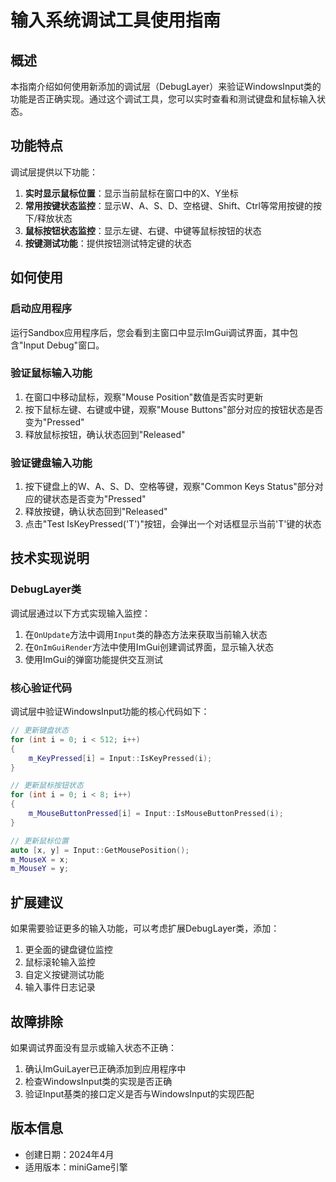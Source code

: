 # 输入系统调试工具使用指南

## 概述

本指南介绍如何使用新添加的调试层（DebugLayer）来验证WindowsInput类的功能是否正确实现。通过这个调试工具，您可以实时查看和测试键盘和鼠标输入状态。

## 功能特点

调试层提供以下功能：

1. **实时显示鼠标位置**：显示当前鼠标在窗口中的X、Y坐标
2. **常用按键状态监控**：显示W、A、S、D、空格键、Shift、Ctrl等常用按键的按下/释放状态
3. **鼠标按钮状态监控**：显示左键、右键、中键等鼠标按钮的状态
4. **按键测试功能**：提供按钮测试特定键的状态

## 如何使用

### 启动应用程序

运行Sandbox应用程序后，您会看到主窗口中显示ImGui调试界面，其中包含"Input Debug"窗口。

### 验证鼠标输入功能

1. 在窗口中移动鼠标，观察"Mouse Position"数值是否实时更新
2. 按下鼠标左键、右键或中键，观察"Mouse Buttons"部分对应的按钮状态是否变为"Pressed"
3. 释放鼠标按钮，确认状态回到"Released"

### 验证键盘输入功能

1. 按下键盘上的W、A、S、D、空格等键，观察"Common Keys Status"部分对应的键状态是否变为"Pressed"
2. 释放按键，确认状态回到"Released"
3. 点击"Test IsKeyPressed('T')"按钮，会弹出一个对话框显示当前'T'键的状态

## 技术实现说明

### DebugLayer类

调试层通过以下方式实现输入监控：

1. 在`OnUpdate`方法中调用`Input`类的静态方法来获取当前输入状态
2. 在`OnImGuiRender`方法中使用ImGui创建调试界面，显示输入状态
3. 使用ImGui的弹窗功能提供交互测试

### 核心验证代码

调试层中验证WindowsInput功能的核心代码如下：

```cpp
// 更新键盘状态
for (int i = 0; i < 512; i++)
{
    m_KeyPressed[i] = Input::IsKeyPressed(i);
}

// 更新鼠标按钮状态
for (int i = 0; i < 8; i++)
{
    m_MouseButtonPressed[i] = Input::IsMouseButtonPressed(i);
}

// 更新鼠标位置
auto [x, y] = Input::GetMousePosition();
m_MouseX = x;
m_MouseY = y;
```

## 扩展建议

如果需要验证更多的输入功能，可以考虑扩展DebugLayer类，添加：

1. 更全面的键盘键位监控
2. 鼠标滚轮输入监控
3. 自定义按键测试功能
4. 输入事件日志记录

## 故障排除

如果调试界面没有显示或输入状态不正确：

1. 确认ImGuiLayer已正确添加到应用程序中
2. 检查WindowsInput类的实现是否正确
3. 验证Input基类的接口定义是否与WindowsInput的实现匹配

## 版本信息

- 创建日期：2024年4月
- 适用版本：miniGame引擎